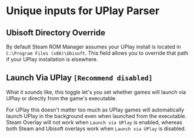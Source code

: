 # Unique inputs for UPlay Parser

## Ubisoft Directory Override
By default Steam ROM Manager assumes your UPlay install is located in `C:\Program Files (x86)\Ubisoft`. This field allows you to override that path if your UPlay installation is elsewhere.

## Launch Via UPlay `[Recommend disabled]`
What it sounds like, this toggle let's you set whether games will launch via UPlay or directly from the game's executable.

For UPlay this doesn't matter too much as UPlay games will automatically launch UPlay in the background even when launched from the executable. Steam Overlay will not work when `Launch via UPlay` is enabled, whereas both Steam and Ubisoft overlays work when `Launch via UPlay` is disabled.
